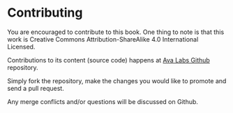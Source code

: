 # Contributing

You are encouraged to contribute to this book. One thing to note is that this work is Creative Commons Attribution-ShareAlike 4.0 International Licensed.

Contributions to its content (source code) happens at [Ava Labs Github](https://github.com/ava-labs/mastering-avalanche) repository.

Simply fork the repository, make the changes you would like to promote and send a pull request.

Any merge conflicts and/or questions will be discussed on Github.